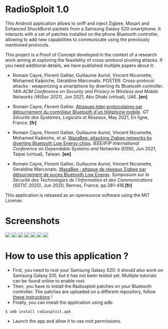 RadioSploit 1.0
================

This Android application allows to sniff and inject Zigbee, Mosart and Enhanced ShockBurst packets from a Samsung Galaxy S20 smartphone. 
It interacts with a set of patches installed on the phone Bluetooth controller, allowing to add new capabilities to communicate using the previously mentioned protocols.

This project is a Proof of Concept developed in the context of a research work aiming at exploring the feasibility of cross-protocol pivoting attacks. If you need additional details, we have published multiple papers about it:

   * Romain Cayre, Florent Galtier, Guillaume Auriol, Vincent Nicomette, Mohamed Kaâniche, Géraldine Marconato. POSTER: Cross-protocol attacks : weaponizing a smartphone by diverting its Bluetooth controller. *14th ACM Conference on Security and Privacy in Wireless and Mobile Networks (WiSec 2021)*, Jun 2021, Abu Dhabi (virtual), UAE. **\[en\]**

   * Romain Cayre, Florent Galtier. [Attaques inter-protocolaires par détournement du contrôleur Bluetooth d'un téléphone mobile](https://hal.laas.fr/hal-03221148). *GT Sécurité des Systèmes, Logiciels et Réseaux*, May 2021, En ligne, France. **\[fr\]**

   * Romain Cayre, Florent Galtier, Guillaume Auriol, Vincent Nicomette, Mohamed Kaâniche, et al. [WazaBee: attacking Zigbee networks by diverting Bluetooth Low Energy chips](https://hal.laas.fr/hal-03193299). *IEEE/IFIP International Conference on Dependable Systems and Networks (DSN)*, Jun 2021, Taipei (virtual), Taiwan. **\[en\]**

   * Romain Cayre, Florent Galtier, Guillaume Auriol, Vincent Nicomette, Geraldine Marconato. [WazaBee : attaque de réseaux Zigbee par détournement de puces Bluetooth Low Energy](https://hal.laas.fr/hal-02778262). *Symposium sur la Sécurité des Technologies de l'Information et des Communications (SSTIC 2020)*, Jun 2020, Rennes, France. pp.381-418.**\[fr\]**


This application is released as an opensource software using the MIT License.

Screenshots
============
![](screenshots/zigbeerx.jpg)
![](screenshots/zigbeetx.jpg)
![](screenshots/mosartscan.jpg)
![](screenshots/mosartkeylogger.jpg)
![](screenshots/mosartrx.jpg)
![](screenshots/esbrx.jpg)
![](screenshots/esbtx.jpg)

How to use this application ? 
==============================
* First, you need to root your Samsung Galaxy S20: it should also work on Samsung Galaxy S10, but it has not been tested yet. Multiple tutorials can be found online to enable root.
* Then, you have to install the Radiosploit patches on your Bluetooth controller. The patches are uploaded on a different repository, follow [these instructions](https://github.com/RCayre/radiosploit_patches) !
* Finally, you can install the application using adb:
```
$ adb install radiosploit.apk
```
* Launch the app and allow it to use root permissions.




